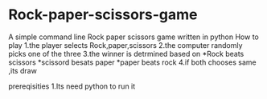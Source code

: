 # Rock-paper-scissors-game
A simple command line Rock paper scissors game written in python
How to play
1.the player selects Rock,paper,scissors
2.the computer randomly picks one of the three
3.the winner is detrmined based on
    *Rock beats scissors
    *scissord besats paper
    *paper beats rock
4.if both chooses same ,its draw

prereqisities
1.Its need python to run it
